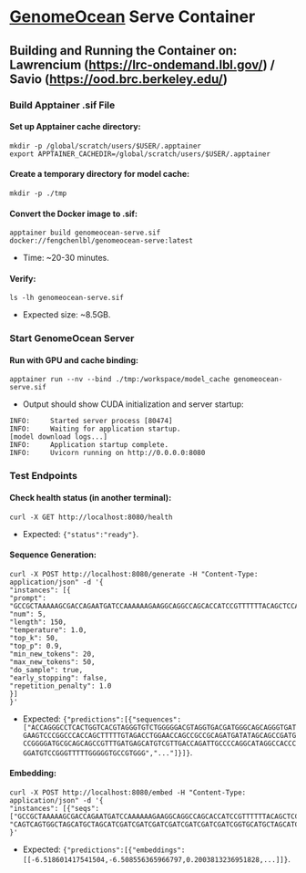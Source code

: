 # [GenomeOcean](https://github.com/jgi-genomeocean/genomeocean) Serve Container

## Building and Running the Container on: Lawrencium (https://lrc-ondemand.lbl.gov/) / Savio (https://ood.brc.berkeley.edu/)

### Build Apptainer .sif File
#### Set up Apptainer cache directory:
```
mkdir -p /global/scratch/users/$USER/.apptainer
export APPTAINER_CACHEDIR=/global/scratch/users/$USER/.apptainer
```

#### Create a temporary directory for model cache:
```
mkdir -p ./tmp
```

#### Convert the Docker image to .sif:
```
apptainer build genomeocean-serve.sif docker://fengchenlbl/genomeocean-serve:latest
```
* Time: ~20-30 minutes.

#### Verify:
```
ls -lh genomeocean-serve.sif
```
* Expected size: ~8.5GB.

### Start GenomeOcean Server
#### Run with GPU and cache binding:
```
apptainer run --nv --bind ./tmp:/workspace/model_cache genomeocean-serve.sif
```
  * Output should show CUDA initialization and server startup:
```
INFO:     Started server process [80474]
INFO:     Waiting for application startup.
[model download logs...]
INFO:     Application startup complete.
INFO:     Uvicorn running on http://0.0.0.0:8080
```

### Test Endpoints
#### Check health status (in another terminal):
```
curl -X GET http://localhost:8080/health
```
  * Expected: `{"status":"ready"}`.

#### Sequence Generation:
```
curl -X POST http://localhost:8080/generate -H "Content-Type: application/json" -d '{
"instances": [{
"prompt": "GCCGCTAAAAAGCGACCAGAATGATCCAAAAAAGAAGGCAGGCCAGCACCATCCGTTTTTTACAGCTCCAGAACTTCCTTT",
"num": 5,
"length": 150,
"temperature": 1.0,
"top_k": 50,
"top_p": 0.9,
"min_new_tokens": 20,
"max_new_tokens": 50,
"do_sample": true,
"early_stopping": false,
"repetition_penalty": 1.0
}]
}'
```
  * Expected: `{"predictions":[{"sequences":["ACCAGGGCCTCACTGGTCACGTAGGGTGTCTGGGGGACGTAGGTGACGATGGGCAGCAGGGTGATGAAGTCCCGGCCCACCAGCTTTTTGTAGACCTGGAACCAGCCGCCGCAGATGATATAGCAGCCGATGCCGGGGATGCGCAGCAGCCGTTTGATGAGCATGTCGTTGACCAGATTGCCCCAGGCATAGGCCACCCGGATGTCCGGGTTTTTGGGGGTGCCGTGGG","..."]}]}`.

#### Embedding:
```
curl -X POST http://localhost:8080/embed -H "Content-Type: application/json" -d '{
"instances": [{"seqs":
["GCCGCTAAAAAGCGACCAGAATGATCCAAAAAAGAAGGCAGGCCAGCACCATCCGTTTTTTACAGCTCCAGAACTTCCTTT",
"CAGTCAGTGGCTAGCATGCTAGCATCGATCGATCGATCGATCGATCGATCGATCGGTGCATGCTAGCATCGATCGATCGAA"]}]
}'
```
  * Expected: `{"predictions":[{"embeddings":[[-6.518601417541504,-6.508556365966797,0.2003813236951828,...]]}`.
